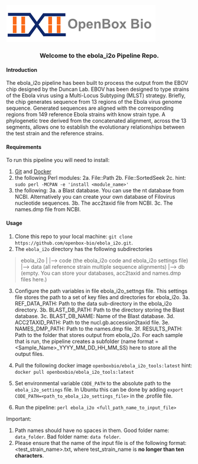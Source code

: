 ![openbox logo](https://github.com/openbox-bio/assets/blob/master/openboxbio_logo.png)
### <center>Welcome to the ebola_i2o Pipeline Repo.</center>

#### Introduction
The ebola_i2o pipeline has been built to process the output from the EBOV chip designed by the Duncan Lab.
EBOV has been designed to type strains of the Ebola virus using a Multi-Locus Subtyping (MLST) strategy.
Briefly, the chip generates sequence from 13 regions of the Ebola virus genome sequence. Generated sequences are aligned with the corresponding regions from 149 reference Ebola strains with know strain type. A phylogenetic tree derived from the concatenated alignment, across the 13 segments, allows one to establish the evolutionary relationships between the test strain and the reference strains.

#### Requirements
To run this pipeline you will need to install:
1. [Git](https://github.com/git-guides/install-git) and [Docker](https://docs.docker.com/get-docker/)
2. the following Perl modules:
    2a. File::Path
    2b. File::SortedSeek
    2c. hint: `sudo perl -MCPAN -e 'install <module_name>'`
3. the following:
   3a. a Blast database. You can use the nt database from NCBI. Alternatively you can create your own database of Filovirus nucleotide sequences.
   3b. The acc2taxid file from NCBI.
   3c. The names.dmp file from NCBI.

#### Usage
1. Clone this repo to your local machine: `git clone https://github.com/openbox-bio/ebola_i2o.git`.
2. The `ebola_i2o` directory has the following subdirectories
>ebola_i2o
>|
>|--> code (the ebola_i2o code and ebola_i2o settings file)
>|--> data (all reference strain multiple sequence alignments)
>|--> db (empty. You can store your databases, acc2taxid and names.dmp files here.)

3. Configure the path variables in file ebola_i2o_settngs file. This settings file stores the path to a set of key files and directories for ebola_i2o.
  3a. REF_DATA_PATH: Path to the data sub-directory in the ebola_i2o directory.
  3b. BLAST_DB_PATH: Path to the directory storing the Blast database.
  3c. BLAST_DB_NAME: Name of the Blast database.
  3d. ACC2TAXID_PATH: Path to the nucl.gb.accession2taxid file.
  3e. NAMES_DMP_PATH: Path to the names.dmp file.
  3f. RESULTS_PATH: Path to the folder that stores output from ebola_i2o. For each sample that is run, the pipeline creates a subfolder
      (name format = <Sample_Name>\_YYYY_MM_DD_HH_MM_SS) here to store all the output files.
4. Pull the following docker image `openboxbio/ebola_i2o_tools:latest`
    hint: `docker pull openboxbio/ebola_i2o_tools:latest`

5. Set environmental variable `CODE_PATH` to the absolute path to the `ebola_i2o_settings` file. In Ubuntu this can be done by adding `export CODE_PATH=<path_to_ebola_i2o_settings_file>` in the .profile file.

6. Run the pipeline: `perl ebola_i2o <full_path_name_to_input_file>`

Important:
1. Path names should have no spaces in them. Good folder name: `data_folder`. Bad folder name: `data folder`.
2. Please ensure that the name of the input file is of the following format: <test_strain_name>.txt, where test_strain_name is **no longer than ten characters**.
